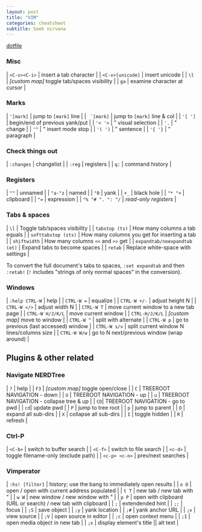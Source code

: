```yaml
---
layout: post
title: "VIM"
categories: cheatsheet
subtitle: Seek nirvana
---
```


[dotfile](https://github.com/cozywigwam/dotfiles/blob/master/.vimrc)



### Misc

| `<C-v><C-i>` | insert a tab character |
| `<C-v>[unicode]` | insert unicode |
| `\l` | *[custom map]* toggle tab/spaces visibility |
| `ga` | examine character at cursor |



### Marks

| `'[mark]` | jump to `[mark]` line |
| `` `[mark]`` | jump to `[mark]` line & col |
| `'[ ']` | begin/end of previous yank/put |
| `'< '>` | " visual selection |
| `'.` | " change |
| `'^` | " insert mode stop |
| `'( ')` | " sentence |
| `'{ '}` | " paragraph |



### Check things out

| `:changes` | changelist |
| `:reg` | registers |
| `q:` | command history |



### Registers

| `""` | unnamed |
| `"a-"z` | named |
| `"0` | yank |
| `+_` | black hole |
| `"* "+` | clipboard |
| `"=` | expression |
| `"% "# ". ": "/` | *read-only registers* |



### Tabs & spaces

| `\l` | Toggle tab/spaces visibility |
| `tabstop (ts)` | How many columns a tab equals |
| `softtabstop (sts)` | How many columns you get for inserting a tab |
| `shiftwidth` | How many columns `<<` and `>>` get |
| `expandtab/noexpandtab (et)` | Expand tabs to become spaces |
| `retab` | Replace white-space with settings |

To convert the full document's tabs to spaces, `:set expandtab` and then `:retab!` (`!` includes "strings of only normal spaces" in the conversion).



### Windows

| `:help CTRL-W` | help |
| `CTRL-W =` | equalize |
| `CTRL-W +/-` | adjust height N |
| `CTRL-W </>` | adjust width N |
| `CTRL-W T` | move current window to a new tab page |
| `CTRL-W H/J/K/L` | move current window |
| `CTRL-H/J/K/L` | *[custom map]* move to window |
| `CTRL-W ^` | split with alternate |
| `CTRL-W p` | go to previous (last accessed) window |
| `CTRL-W s/v` | split current window N lines/columns size |
| `CTRL-W W/w` | go to N next/previous window (wrap around) | 



## Plugins & other related

### Navigate NERDTree

| `?` | help |
| `F3` | *[custom map]* toggle open/close |
| `C` | TREEROOT NAVIGATION - down |
| `U` | TREEROOT NAVIGATION - up |
| `u` | TREEROOT NAVIGATION - collapse tree & up |
| `CD`| TREEROOT NAVIGATION - go to pwd |
| `cd`| update pwd |
| `P` | jump to tree root |
| `p` | jump to parent |
| `O` | expand all sub-dirs |
| `X` | collapse all sub-dirs |
| `I` | toggle hidden |
| `R` | refresh |



### Ctrl-P

| `<C-b>` | switch to buffer search |
| `<C-f>` | switch to file search |
| `<c-d>` | toggle filename-only (exclude path) |
| `<c-p> <c-n>` | prev/next searches |



### Vimperator

| `:hs! [filter]` | history; use the bang to immediately open results |
| `o O` | open / open with current address populated |
| `t T` | new tab / new tab with " |
| `w W` | new window / new window with " |
| `p P` | open with clipboard (URL or search) / new tab with clipboard |
| `;` | extendended hint |
| `;;` | focus |
| `;S` | save object |
| `;y` | yank location |
| `;#` | yank anchor URL |
| `;v` | view source |
| `;V` | open source in editor |
| `;c` | open context menu |
| `;I` | open media object in new tab |
| `;x` | display element's title \|\| alt text |
